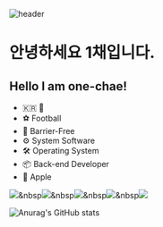 ![header](https://capsule-render.vercel.app/api?type=waving&color=C70107&height=300&section=header&text=Wonchae%20Yang&fontSize=60&stroke=FFFFFF&fontColor=0000&animation=blink&fontAlignY=40)

# 안녕하세요 1채입니다.
## Hello I am one-chae!

- 🇰🇷 🐘
- ⚽ Football
- 🚀 Barrier-Free
- ⚙ System Software
- 🛠 Operating System
- 📦 Back-end Developer
- 🍎 Apple

<img src="https://img.shields.io/badge/linux-FCC624?style=for-the-badge&logo=linux&logoColor=white">&nbsp<img src="https://img.shields.io/badge/django-092E20?style=for-the-badge&logo=django&logoColor=white">&nbsp<img src="https://img.shields.io/badge/nodedotjs-339933?style=for-the-badge&logo=nodedotjs&logoColor=white">&nbsp<img src="https://img.shields.io/badge/javascript-F7DF1E?style=for-the-badge&logo=javascript&logoColor=white">&nbsp<img src="https://img.shields.io/badge/mysql-4479A1?style=for-the-badge&logo=mysql&logoColor=white">

![Anurag's GitHub stats](https://github-readme-stats.vercel.app/api?username=ywonchae1&show_icons=true&hide_border=true&icon_color=C8102E&title_color=C8102E)
